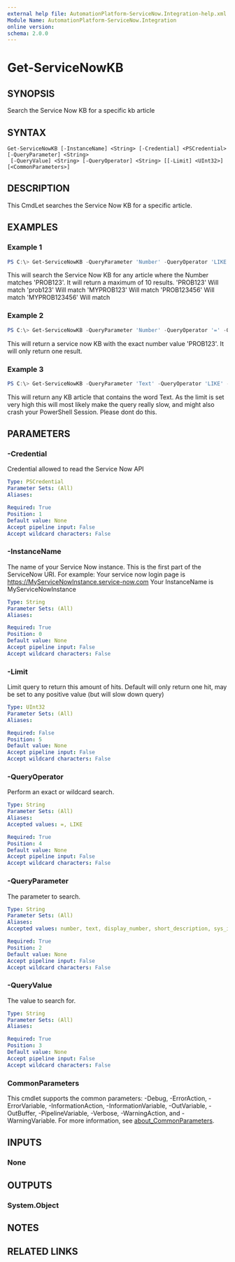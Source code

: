 ```yaml
---
external help file: AutomationPlatform-ServiceNow.Integration-help.xml
Module Name: AutomationPlatform-ServiceNow.Integration
online version:
schema: 2.0.0
---
```


# Get-ServiceNowKB

## SYNOPSIS
Search the Service Now KB for a specific kb article

## SYNTAX

```
Get-ServiceNowKB [-InstanceName] <String> [-Credential] <PSCredential> [-QueryParameter] <String>
 [-QueryValue] <String> [-QueryOperator] <String> [[-Limit] <UInt32>] [<CommonParameters>]
```

## DESCRIPTION
This CmdLet searches the Service Now KB for a specific article.

## EXAMPLES

### Example 1
```powershell
PS C:\> Get-ServiceNowKB -QueryParameter 'Number' -QueryOperator 'LIKE' -QueryValue 'PROB123' -Limit 10 -InstanceName 'MyInstance' -Credential $Creds
```

This will search the Service Now KB for any article where the Number matches 'PROB123'.
It will return a maximum of 10 results.
'PROB123' Will match
'prob123' Will match
'MYPROB123' Will match
'PROB123456' Will match
'MYPROB123456' Will match

### Example 2
```powershell
PS C:\> Get-ServiceNowKB -QueryParameter 'Number' -QueryOperator '=' -QueryValue 'PROB123' -InstanceName 'MyInstance' -Credential $Creds
```

This will return a service now KB with the exact number value 'PROB123'.
It will only return one result.

### Example 3
```powershell
PS C:\> Get-ServiceNowKB -QueryParameter 'Text' -QueryOperator 'LIKE' -QueryValue 'problem' -Limit 10000 -InstanceName 'MyInstance' -Credential $Creds
```

This will return any KB article that contains the word Text.
As the limit is set very high this will most likely make the query really slow, and might also crash your PowerShell Session.
Please dont do this.

## PARAMETERS

### -Credential
Credential allowed to read the Service Now API

```yaml
Type: PSCredential
Parameter Sets: (All)
Aliases:

Required: True
Position: 1
Default value: None
Accept pipeline input: False
Accept wildcard characters: False
```

### -InstanceName
The name of your Service Now instance. This is the first part of the ServiceNow URI.
For example: 
Your service now login page is https://MyServiceNowInstance.service-now.com
Your InstanceName is MyServiceNowInstance

```yaml
Type: String
Parameter Sets: (All)
Aliases:

Required: True
Position: 0
Default value: None
Accept pipeline input: False
Accept wildcard characters: False
```

### -Limit
Limit query to return this amount of hits.
Default will only return one hit, may be set to any positive value (but will slow down query)

```yaml
Type: UInt32
Parameter Sets: (All)
Aliases:

Required: False
Position: 5
Default value: None
Accept pipeline input: False
Accept wildcard characters: False
```

### -QueryOperator
Perform an exact or wildcard search.

```yaml
Type: String
Parameter Sets: (All)
Aliases:
Accepted values: =, LIKE

Required: True
Position: 4
Default value: None
Accept pipeline input: False
Accept wildcard characters: False
```

### -QueryParameter
The parameter to search.

```yaml
Type: String
Parameter Sets: (All)
Aliases:
Accepted values: number, text, display_number, short_description, sys_id

Required: True
Position: 2
Default value: None
Accept pipeline input: False
Accept wildcard characters: False
```

### -QueryValue
The value to search for.

```yaml
Type: String
Parameter Sets: (All)
Aliases:

Required: True
Position: 3
Default value: None
Accept pipeline input: False
Accept wildcard characters: False
```

### CommonParameters
This cmdlet supports the common parameters: -Debug, -ErrorAction, -ErrorVariable, -InformationAction, -InformationVariable, -OutVariable, -OutBuffer, -PipelineVariable, -Verbose, -WarningAction, and -WarningVariable. For more information, see [about_CommonParameters](http://go.microsoft.com/fwlink/?LinkID=113216).

## INPUTS

### None

## OUTPUTS

### System.Object
## NOTES

## RELATED LINKS
